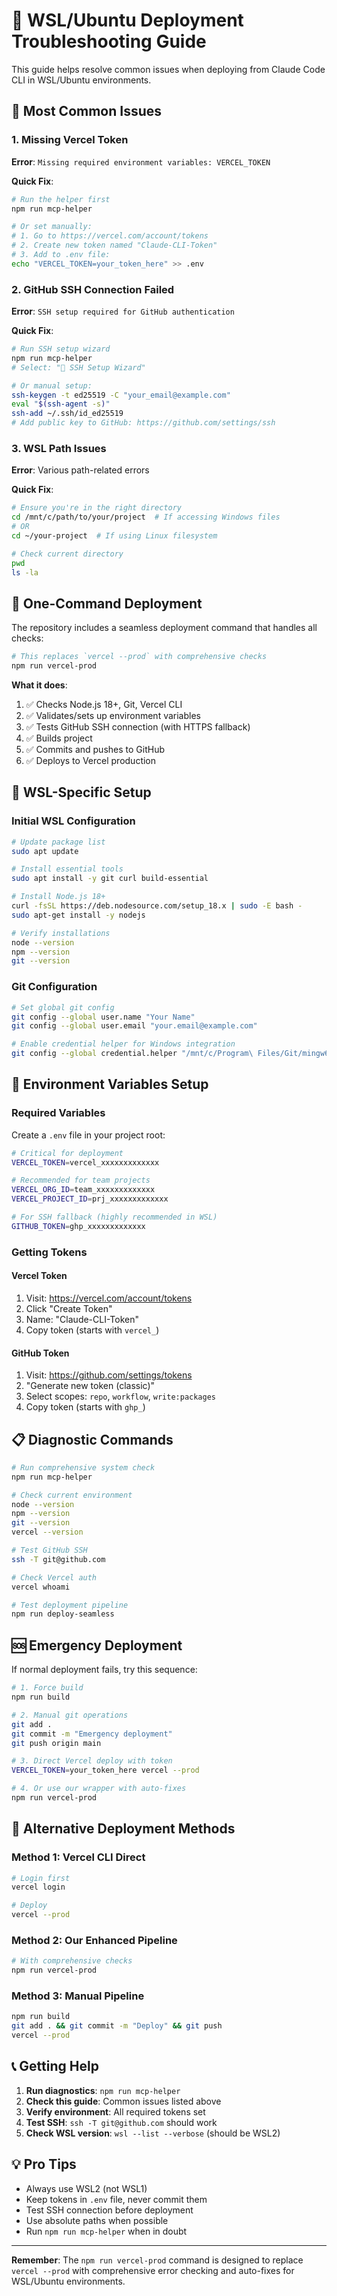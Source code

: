# 🔧 WSL/Ubuntu Deployment Troubleshooting Guide

This guide helps resolve common issues when deploying from Claude Code CLI in WSL/Ubuntu environments.

## 🚨 Most Common Issues

### 1. Missing Vercel Token
**Error**: `Missing required environment variables: VERCEL_TOKEN`

**Quick Fix**:
```bash
# Run the helper first
npm run mcp-helper

# Or set manually:
# 1. Go to https://vercel.com/account/tokens
# 2. Create new token named "Claude-CLI-Token"
# 3. Add to .env file:
echo "VERCEL_TOKEN=your_token_here" >> .env
```

### 2. GitHub SSH Connection Failed
**Error**: `SSH setup required for GitHub authentication`

**Quick Fix**:
```bash
# Run SSH setup wizard
npm run mcp-helper
# Select: "🔐 SSH Setup Wizard"

# Or manual setup:
ssh-keygen -t ed25519 -C "your_email@example.com"
eval "$(ssh-agent -s)"
ssh-add ~/.ssh/id_ed25519
# Add public key to GitHub: https://github.com/settings/ssh
```

### 3. WSL Path Issues
**Error**: Various path-related errors

**Quick Fix**:
```bash
# Ensure you're in the right directory
cd /mnt/c/path/to/your/project  # If accessing Windows files
# OR
cd ~/your-project  # If using Linux filesystem

# Check current directory
pwd
ls -la
```

## 🎯 One-Command Deployment

The repository includes a seamless deployment command that handles all checks:

```bash
# This replaces `vercel --prod` with comprehensive checks
npm run vercel-prod
```

**What it does**:
1. ✅ Checks Node.js 18+, Git, Vercel CLI
2. ✅ Validates/sets up environment variables
3. ✅ Tests GitHub SSH connection (with HTTPS fallback)
4. ✅ Builds project
5. ✅ Commits and pushes to GitHub
6. ✅ Deploys to Vercel production

## 🐧 WSL-Specific Setup

### Initial WSL Configuration
```bash
# Update package list
sudo apt update

# Install essential tools
sudo apt install -y git curl build-essential

# Install Node.js 18+
curl -fsSL https://deb.nodesource.com/setup_18.x | sudo -E bash -
sudo apt-get install -y nodejs

# Verify installations
node --version
npm --version
git --version
```

### Git Configuration
```bash
# Set global git config
git config --global user.name "Your Name"
git config --global user.email "your.email@example.com"

# Enable credential helper for Windows integration
git config --global credential.helper "/mnt/c/Program\ Files/Git/mingw64/libexec/git-core/git-credential-manager-core.exe"
```

## 🔐 Environment Variables Setup

### Required Variables
Create a `.env` file in your project root:

```bash
# Critical for deployment
VERCEL_TOKEN=vercel_xxxxxxxxxxxxx

# Recommended for team projects
VERCEL_ORG_ID=team_xxxxxxxxxxxxx
VERCEL_PROJECT_ID=prj_xxxxxxxxxxxxx

# For SSH fallback (highly recommended in WSL)
GITHUB_TOKEN=ghp_xxxxxxxxxxxxx
```

### Getting Tokens

#### Vercel Token
1. Visit: https://vercel.com/account/tokens
2. Click "Create Token"
3. Name: "Claude-CLI-Token"
4. Copy token (starts with `vercel_`)

#### GitHub Token
1. Visit: https://github.com/settings/tokens
2. "Generate new token (classic)"
3. Select scopes: `repo`, `workflow`, `write:packages`
4. Copy token (starts with `ghp_`)

## 📋 Diagnostic Commands

```bash
# Run comprehensive system check
npm run mcp-helper

# Check current environment
node --version
npm --version
git --version
vercel --version

# Test GitHub SSH
ssh -T git@github.com

# Check Vercel auth
vercel whoami

# Test deployment pipeline
npm run deploy-seamless
```

## 🆘 Emergency Deployment

If normal deployment fails, try this sequence:

```bash
# 1. Force build
npm run build

# 2. Manual git operations
git add .
git commit -m "Emergency deployment"
git push origin main

# 3. Direct Vercel deploy with token
VERCEL_TOKEN=your_token_here vercel --prod

# 4. Or use our wrapper with auto-fixes
npm run vercel-prod
```

## 🔄 Alternative Deployment Methods

### Method 1: Vercel CLI Direct
```bash
# Login first
vercel login

# Deploy
vercel --prod
```

### Method 2: Our Enhanced Pipeline
```bash
# With comprehensive checks
npm run vercel-prod
```

### Method 3: Manual Pipeline
```bash
npm run build
git add . && git commit -m "Deploy" && git push
vercel --prod
```

## 📞 Getting Help

1. **Run diagnostics**: `npm run mcp-helper`
2. **Check this guide**: Common issues listed above
3. **Verify environment**: All required tokens set
4. **Test SSH**: `ssh -T git@github.com` should work
5. **Check WSL version**: `wsl --list --verbose` (should be WSL2)

## 💡 Pro Tips

- Always use WSL2 (not WSL1)
- Keep tokens in `.env` file, never commit them
- Test SSH connection before deployment
- Use absolute paths when possible
- Run `npm run mcp-helper` when in doubt

---

**Remember**: The `npm run vercel-prod` command is designed to replace `vercel --prod` with comprehensive error checking and auto-fixes for WSL/Ubuntu environments.
